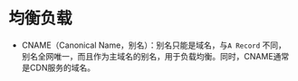 # 均衡负载

- CNAME（Canonical Name，别名）：别名只能是域名，与`A Record` 不同，别名全网唯一，而且作为主域名的别名，用于负载均衡。同时，CNAME通常是CDN服务的域名。